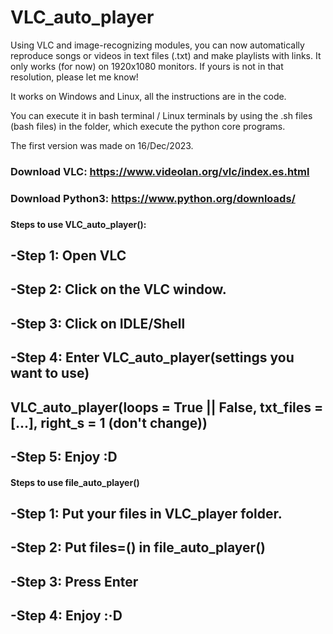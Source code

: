 # VLC_auto_player
Using VLC and image-recognizing modules, you can now automatically reproduce songs or videos in text files (.txt) and make playlists with links.
It only works (for now) on 1920x1080 monitors. If yours is not in that resolution, please let me know!

It works on Windows and Linux, all the instructions are in the code.

You can execute it in bash terminal / Linux terminals by using the .sh files (bash files) in the folder, which execute the python core programs.

The first version was made on 16/Dec/2023.

###
### Download VLC: https://www.videolan.org/vlc/index.es.html
###

###
### Download Python3: https://www.python.org/downloads/
###

####  Steps to use VLC_auto_player():
##    -Step 1: Open VLC
##    -Step 2: Click on the VLC window.
##    -Step 3: Click on IDLE/Shell
##    -Step 4: Enter VLC_auto_player(settings you want to use)
##              VLC_auto_player(loops = True || False, txt_files = [...], right_s = 1 (don't change))
##    -Step 5: Enjoy :D

#### Steps to use file_auto_player()
##    -Step 1: Put your files in VLC_player folder.
##    -Step 2: Put files=(<files>) in file_auto_player()
##    -Step 3: Press Enter
##    -Step 4: Enjoy :·D
